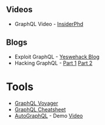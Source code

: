 ## Videos
- GraphQL Video - [InsiderPhd](https://www.youtube.com/watch?v=GlvNwhq-uBg)

## Blogs
- Exploit GraphQL - [Yeswehack Blog](https://blog.yeswehack.com/yeswerhackers/how-exploit-graphql-endpoint-bug-bounty/)
- Hacking GraphQL - [Part 1](https://infosecwriteups.com/hacking-graphql-for-fun-and-profit-part-1-understanding-graphql-basics-72bb3dd22efa) [Part 2](https://infosecwriteups.com/hacking-graphql-for-fun-and-profit-part-2-methodology-and-examples-5992093bcc24)

# Tools
- [GraphQL Voyager](https://apis.guru/graphql-voyager/)
- [GraphQL Cheatsheet](https://devhints.io/graphql)
- [AutoGraphQL](https://graphql-dashboard.herokuapp.com/) -  Demo [Video ](https://www.youtube.com/watch?v=JJmufWfVvyU)
